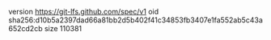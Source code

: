 version https://git-lfs.github.com/spec/v1
oid sha256:d10b5a2397dad66a81bb2d5b402f41c34853fb3407e1fa552ab5c43a652cd2cb
size 110381
